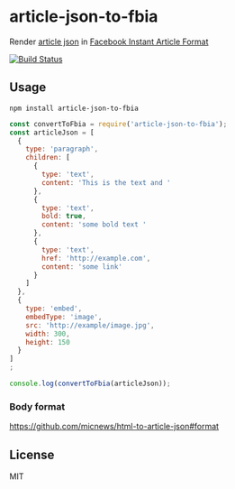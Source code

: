 # article-json-to-fbia
Render [article json](https://github.com/micnews/html-to-article-json#format) in [Facebook Instant Article Format](https://developers.facebook.com/docs/instant-articles/reference)

[![Build Status](https://travis-ci.org/micnews/article-json-to-fbia.svg?branch=master)](https://travis-ci.org/micnews/article-json-to-fbia)

## Usage

```
npm install article-json-to-fbia
```

```js
const convertToFbia = require('article-json-to-fbia');
const articleJson = [
  {
    type: 'paragraph',
    children: [
      {
        type: 'text',
        content: 'This is the text and '
      },
      {
        type: 'text',
        bold: true,
        content: 'some bold text '
      },
      {
        type: 'text',
        href: 'http://example.com',
        content: 'some link'
      }
    ]
  },
  {
    type: 'embed',
    embedType: 'image',
    src: 'http://example/image.jpg',
    width: 300,
    height: 150
  }
]
;

console.log(convertToFbia(articleJson));
```

### Body format

https://github.com/micnews/html-to-article-json#format

## License

MIT
